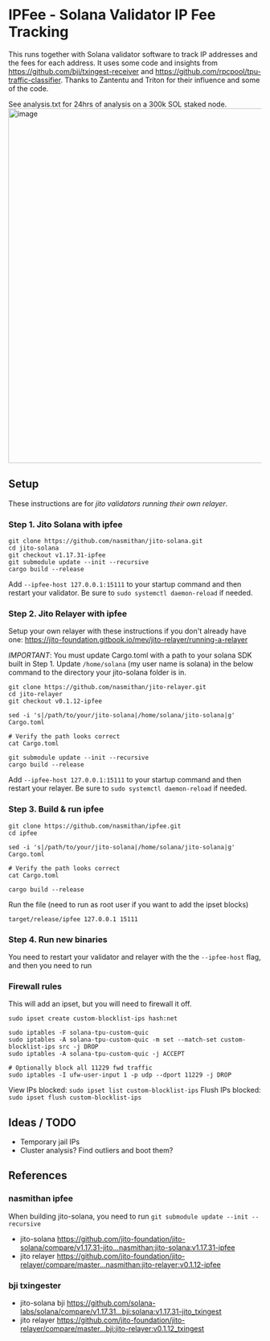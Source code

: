 # IPFee - Solana Validator IP Fee Tracking

This runs together with Solana validator software to track IP addresses and the fees for each address. It uses some code and insights from https://github.com/bji/txingest-receiver and https://github.com/rpcpool/tpu-traffic-classifier. Thanks to Zantentu and Triton for their influence and some of the code.

See analysis.txt for 24hrs of analysis on a 300k SOL staked node. 
<img width="704" alt="image" src="https://github.com/nasmithan/ipfee/assets/6745038/669ae32f-d6b5-4dd4-b8aa-06cb40b6343f">

## Setup

These instructions are for _jito validators running their own relayer_.

### Step 1. Jito Solana with ipfee

```
git clone https://github.com/nasmithan/jito-solana.git
cd jito-solana
git checkout v1.17.31-ipfee
git submodule update --init --recursive
cargo build --release
```

Add `--ipfee-host 127.0.0.1:15111` to your startup command and then restart your validator. Be sure to `sudo systemctl daemon-reload` if needed.

### Step 2. Jito Relayer with ipfee

Setup your own relayer with these instructions if you don't already have one: https://jito-foundation.gitbook.io/mev/jito-relayer/running-a-relayer

_IMPORTANT_: You must update Cargo.toml with a path to your solana SDK built in Step 1.
Update `/home/solana` (my user name is solana) in the below command to the directory your jito-solana folder is in.

```
git clone https://github.com/nasmithan/jito-relayer.git
cd jito-relayer
git checkout v0.1.12-ipfee

sed -i 's|/path/to/your/jito-solana|/home/solana/jito-solana|g' Cargo.toml

# Verify the path looks correct
cat Cargo.toml

git submodule update --init --recursive
cargo build --release
```

Add `--ipfee-host 127.0.0.1:15111` to your startup command and then restart your relayer. Be sure to `sudo systemctl daemon-reload` if needed.

### Step 3. Build & run ipfee

```
git clone https://github.com/nasmithan/ipfee.git
cd ipfee

sed -i 's|/path/to/your/jito-solana|/home/solana/jito-solana|g' Cargo.toml

# Verify the path looks correct
cat Cargo.toml

cargo build --release
```

Run the file (need to run as root user if you want to add the ipset blocks)

```
target/release/ipfee 127.0.0.1 15111
```

### Step 4. Run new binaries

You need to restart your validator and relayer with the the `--ipfee-host` flag, and then you need to run

### Firewall rules

This will add an ipset, but you will need to firewall it off.

```
sudo ipset create custom-blocklist-ips hash:net

sudo iptables -F solana-tpu-custom-quic
sudo iptables -A solana-tpu-custom-quic -m set --match-set custom-blocklist-ips src -j DROP
sudo iptables -A solana-tpu-custom-quic -j ACCEPT

# Optionally block all 11229 fwd traffic
sudo iptables -I ufw-user-input 1 -p udp --dport 11229 -j DROP

```

View IPs blocked: `sudo ipset list custom-blocklist-ips`
Flush IPs blocked: `sudo ipset flush custom-blocklist-ips`

## Ideas / TODO

- Temporary jail IPs
- Cluster analysis? Find outliers and boot them?

## References

### nasmithan ipfee

When building jito-solana, you need to run `git submodule update --init --recursive`

- jito-solana https://github.com/jito-foundation/jito-solana/compare/v1.17.31-jito...nasmithan:jito-solana:v1.17.31-ipfee
- jito relayer https://github.com/jito-foundation/jito-relayer/compare/master...nasmithan:jito-relayer:v0.1.12-ipfee

### bji txingester

- jito-solana bji https://github.com/solana-labs/solana/compare/v1.17.31...bji:solana:v1.17.31-jito_txingest
- jito relayer https://github.com/jito-foundation/jito-relayer/compare/master...bji:jito-relayer:v0.1.12_txingest
